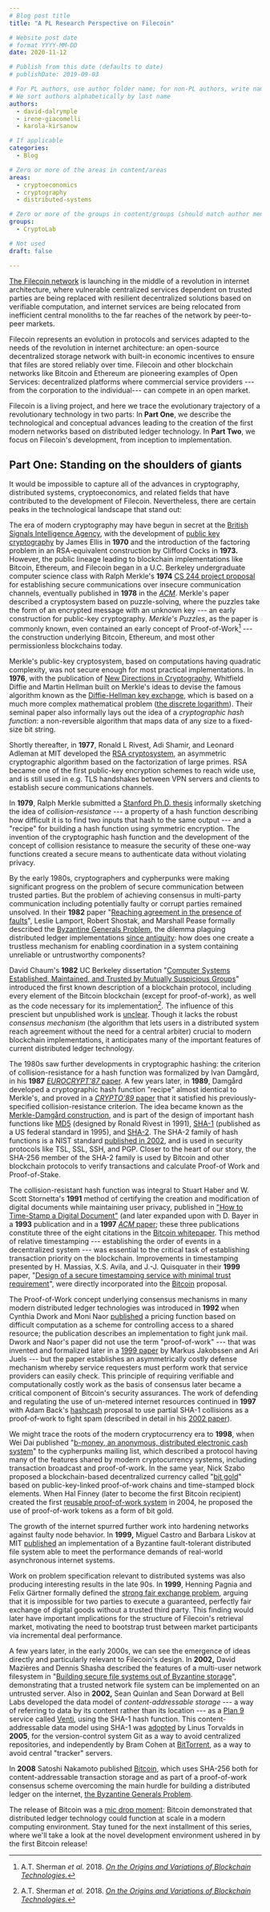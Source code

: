 ```yaml
---
# Blog post title
title: "A PL Research Perspective on Filecoin"

# Website post date
# format YYYY-MM-DD
date: 2020-11-12

# Publish from this date (defaults to date)
# publishDate: 2019-09-03

# For PL authors, use author folder name; for non-PL authors, write name as in paper within ""
# We sort authors alphabetically by last name
authors:
  - david-dalrymple
  - irene-giacomelli
  - karola-kirsanow

# If applicable
categories:
  - Blog

# Zero or more of the areas in content/areas
areas:
  - cryptoeconomics
  - cryptography
  - distributed-systems

# Zero or more of the groups in content/groups (should match author membership)
groups:
  - CryptoLab

# Not used
draft: false

---
```


[The Filecoin network](https://filecoin.io/) is launching in the middle of a revolution in internet architecture, where vulnerable centralized services dependent on trusted parties are being replaced with resilient decentralized solutions based on verifiable computation, and internet services are being relocated from inefficient central monoliths to the far reaches of the network by peer-to-peer markets.

Filecoin represents an evolution in protocols and services adapted to the needs of the revolution in internet architecture: an open-source decentralized storage network with built-in economic incentives to ensure that files are stored reliably over time. Filecoin and other blockchain networks like Bitcoin and Ethereum are pioneering examples of Open Services: decentralized platforms where commercial service providers ---from the corporation to the individual--- can compete in an open market.

Filecoin is a living project, and here we trace the evolutionary trajectory of a revolutionary technology in two parts: In **Part One**, we describe the technological and conceptual advances leading to the creation of the first modern networks based on distributed ledger technology. In **Part Two**, we focus on Filecoin's development, from inception to implementation.

## Part One: Standing on the shoulders of giants

It would be impossible to capture all of the advances in cryptography, distributed systems, cryptoeconomics, and related fields that have contributed to the development of Filecoin. Nevertheless, there are certain peaks in the technological landscape that stand out:

The era of modern cryptography may have begun in secret at the [British Signals Intelligence Agency](https://en.wikipedia.org/wiki/GCHQ), with the development of [public key cryptography](https://web.archive.org/web/20170216051636/https://www.gchq.gov.uk/sites/default/files/document_files/CESG_Research_Report_No_3006_0.pdf) by James Ellis in **1970** and the introduction of the factoring problem in an RSA-equivalent construction by Clifford Cocks in **1973.** However, the public lineage leading to blockchain implementations like Bitcoin, Ethereum, and Filecoin began in a U.C. Berkeley undergraduate computer science class with Ralph Merkle's **1974** [CS 244 project proposal](https://www.merkle.com/1974/FirstCS244projectProposal.pdf) for establishing secure communications over insecure communication channels, eventually published in **1978** in the [*ACM*](https://www.merkle.com/1974/PuzzlesAsPublished.pdf). Merkle's paper described a cryptosystem based on puzzle-solving, where the puzzles take the form of an encrypted message with an unknown key --- an early construction for public-key cryptography. *Merkle's Puzzles*, as the paper is commonly known, even contained an early concept of Proof-of-Work[^1] --- the construction underlying Bitcoin, Ethereum, and most other permissionless blockchains today.

Merkle's public-key cryptosystem, based on computations having quadratic complexity, was not secure enough for most practical implementations. In **1976**, with the publication of [New Directions in Cryptography](https://ee.stanford.edu/~hellman/publications/24.pdf), Whitfield Diffie and Martin Hellman built on Merkle's ideas to devise the famous algorithm known as the [Diffie-Hellman key exchange](https://en.wikipedia.org/wiki/Diffie-Hellman), which is based on a much more complex mathematical problem ([the discrete logarithm](https://en.wikipedia.org/wiki/Discrete_logarithm_problem)). Their seminal paper also informally lays out the idea of a *cryptographic hash function*: a non-reversible algorithm that maps data of any size to a fixed-size bit string.

Shortly thereafter, in **1977**, Ronald L Rivest, Adi Shamir, and Leonard Adleman at MIT developed the [RSA cryptosystem](https://people.csail.mit.edu/rivest/Rsapaper.pdf), an asymmetric cryptographic algorithm based on the factorization of large primes. RSA became one of the first public-key encryption schemes to reach wide use, and is still used in e.g. TLS handshakes between VPN servers and clients to establish secure communications channels.

In **1979**, Ralph Merkle submitted a [Stanford Ph.D. thesis](http://www.merkle.com/papers/Thesis1979.pdf) informally sketching the idea of *collision-resistance* --- a property of a hash function describing how difficult it is to find two inputs that hash to the same output --- and a "recipe" for building a hash function using symmetric encryption. The invention of the cryptographic hash function and the development of the concept of collision resistance to measure the security of these one-way functions created a secure means to authenticate data without violating privacy.

By the early 1980s, cryptographers and cypherpunks were making significant progress on the problem of secure communication between trusted parties. But the problem of achieving consensus in multi-party communication including potentially faulty or corrupt parties remained unsolved. In their **1982** paper "[Reaching agreement in the presence of faults](https://citeseerx.ist.psu.edu/viewdoc/download;jsessionid=CAE9DBDC8B6AF902132B7859E38E3E06?doi=10.1.1.68.4044&rep=rep1&type=pdf)", Leslie Lamport, Robert Shostak, and Marshall Pease formally described the [Byzantine Generals Problem](http://citeseerx.ist.psu.edu/viewdoc/download?doi=10.1.1.126.9525&rep=rep1&type=pdf), the dilemma plaguing distributed ledger implementations [since antiquity](https://ethw.org/Distributed_ledgers): how does one create a trustless mechanism for enabling coordination in a system containing unreliable or untrustworthy components?

David Chaum's **1982** UC Berkeley dissertation "[Computer Systems Established, Maintained, and Trusted by Mutually Suspicious Groups](https://www.chaum.com/publications/research_chaum_2.pdf)" introduced the first known description of a blockchain protocol, including every element of the Bitcoin blockchain (except for proof-of-work), as well as the code necessary for its implementation[^2]. The influence of this prescient but unpublished work is [unclear](https://arxiv.org/pdf/1810.06130.pdf). Though it lacks the robust *consensus mechanism* (the algorithm that lets users in a distributed system reach agreement without the need for a central arbiter) crucial to modern blockchain implementations, it anticipates many of the important features of current distributed ledger technology.

The 1980s saw further developments in cryptographic hashing: the criterion of collision-resistance for a hash function was formalized by Ivan Damgård, in his **1987** [*EUROCRYPT'87* paper](https://www.researchgate.net/publication/226671358_Collision_Free_Hash_Functions_and_Public_Key_Signature_Schemes). A few years later, in **1989**, Damgård developed a cryptographic hash function "recipe" almost identical to Merkle's, and proved in a [*CRYPTO'89* paper](https://www.researchgate.net/publication/221354712_A_Design_Principle_for_Hash_Functions) that it satisfied his previously-specified collision-resistance criterion. The idea became known as the [Merkle-Damgård construction](https://en.wikipedia.org/wiki/Merkle%E2%80%93Damg%C3%A5rd_construction), and is part of the design of important hash functions like [MD5](https://en.wikipedia.org/wiki/MD5) (designed by Ronald Rivest in 1991), [SHA-1](https://en.wikipedia.org/wiki/SHA-1) (published as a US federal standard in 1995), and [SHA-2](https://en.wikipedia.org/wiki/SHA-2). The SHA-2 family of hash functions is a NIST standard [published in 2002](https://csrc.nist.gov/csrc/media/publications/fips/180/2/archive/2002-08-01/documents/fips180-2.pdf), and is used in security protocols like TSL, SSL, SSH, and PGP. Closer to the heart of our story, the SHA-256 member of the SHA-2 family is used by Bitcoin and other blockchain protocols to verify transactions and calculate Proof-of Work and Proof-of-Stake.

The collision-resistant hash function was integral to Stuart Haber and W. Scott Stornetta's **1991** method of certifying the creation and modification of digital documents while maintaining user privacy, published in ["How to Time-Stamp a Digital Document"](https://www.anf.es/pdf/Haber_Stornetta.pdf) (and later expanded upon with D. Bayer in a **1993** publication and in a **1997** [*ACM* paper](https://nakamotoinstitute.org/static/docs/secure-names-bit-strings.pdf); these three publications constitute three of the eight citations in the [Bitcoin whitepaper](https://bitcoin.org/bitcoin.pdf). This method of relative timestamping --- establishing the order of events in a decentralized system --- was essential to the critical task of establishing transaction priority on the blockchain. Improvements in timestamping presented by H. Massias, X.S. Avila, and J.-J. Quisquater in their **1999** paper, "[Design of a secure timestamping service with minimal trust requirement](https://nakamotoinstitute.org/static/docs/secure-timestamping-service.pdf)", were directly incorporated into the [Bitcoin](https://bitcoin.org/bitcoin.pdf) proposal.

The Proof-of-Work concept underlying consensus mechanisms in many modern distributed ledger technologies was introduced in **1992** when Cynthia Dwork and Moni Naor [published](http://www.wisdom.weizmann.ac.il/~naor/PAPERS/pvp.pdf) a pricing function based on difficult computation as a scheme for controlling access to a shared resource; the publication describes an implementation to fight junk mail. Dwork and Naor's paper did not use the term "proof-of-work" --- that was invented and formalized later in a [1999 paper](http://www.hashcash.org/papers/bread-pudding.pdf) by Markus Jakobssen and Ari Juels --- but the paper establishes an asymmetrically costly defense mechanism whereby service requesters must perform work that service providers can easily check. This principle of requiring verifiable and computationally costly work as the basis of consensus later became a critical component of Bitcoin's security assurances. The work of defending and regulating the use of un-metered internet resources continued in **1997** with Adam Back's [hashcash](http://www.hashcash.org/papers/announce.txt) proposal to use partial SHA-1 collisions as a proof-of-work to fight spam (described in detail in his [2002 paper](http://www.hashcash.org/papers/hashcash.pdf)).

We might trace the roots of the modern cryptocurrency era to **1998**, when Wei Dai published "[b-money, an anonymous, distributed electronic cash system](http://www.weidai.com/bmoney.txt)" to the cypherpunks mailing list, which described a protocol having many of the features shared by modern cryptocurrency systems, including transaction broadcast and proof-of-work. In the same year, Nick Szabo proposed a blockchain-based decentralized currency called "[bit gold](https://unenumerated.blogspot.com/2005/12/bit-gold.html)" based on public-key-linked proof-of-work chains and time-stamped block elements. When Hal Finney (later to become the first Bitcoin recipient) created the first [reusable proof-of-work system](https://nakamotoinstitute.org/finney/rpow/index.html) in 2004, he proposed the use of proof-of-work tokens as a form of bit gold.

The growth of the internet spurred further work into hardening networks against faulty node behavior. In **1999,** Miguel Castro and Barbara Liskov at MIT [published](http://pmg.csail.mit.edu/papers/osdi99.pdf) an implementation of a Byzantine fault-tolerant distributed file system able to meet the performance demands of real-world asynchronous internet systems.

Work on problem specification relevant to distributed systems was also producing interesting results in the late 90s. In **1999**, Henning Pagnia and Felix Gärtner formally defined the [strong fair exchange problem](https://www.cs.utexas.edu/~shmat/courses/cs395t_fall04/pagnia.pdf), arguing that it is impossible for two parties to execute a guaranteed, perfectly fair exchange of digital goods without a trusted third party. This finding would later have important implications for the structure of Filecoin's retrieval market, motivating the need to bootstrap trust between market participants via incremental deal performance.

A few years later, in the early 2000s, we can see the emergence of ideas directly and particularly relevant to Filecoin's design. In **2002,** David Mazières and Dennis Shasha described the features of a multi-user network filesystem in "[Building secure file systems out of Byzantine storage](https://cs.nyu.edu/cs/faculty/shasha/papers/mazpodc.pdf)", demonstrating that a trusted network file system can be implemented on an untrusted server. Also in **2002,** Sean Quinlan and Sean Dorward at Bell Labs developed the data model of *content-addressable storage* --- a way of referring to data by its content rather than its location --- as a [Plan 9](https://en.wikipedia.org/wiki/Plan_9_from_Bell_Labs) service called [Venti](https://www.usenix.org/legacy/publications/library/proceedings/fast02/quinlan/quinlan_html/index.htmlhttps://en.wikipedia.org/wiki/Venti), using the SHA-1 hash function. This content-addressable data model using SHA-1 was [adopted](https://github.com/git/git/commit/e83c5163316f89bfbde7d9ab23ca2e25604af290?#diff-c47c7c7383225ab55ff591cb59c41e6b) by Linus Torvalds in **2005**, for the version-control system Git as a way to avoid centralized repositories, and independently by Bram Cohen at [BitTorrent](https://en.wikipedia.org/wiki/Mainline_DHT), as a way to avoid central "tracker" servers.

In **2008** Satoshi Nakamoto published [Bitcoin](https://bitcoin.org/bitcoin.pdf), which uses SHA-256 both for content-addressable transaction storage and as part of a proof-of-work consensus scheme overcoming the main hurdle for building a distributed ledger on the internet, [the Byzantine Generals Problem](https://www.youtube.com/watch?v=IP-rGJKSZ3s&t=390s).

The release of Bitcoin was a [mic drop moment](https://media.giphy.com/media/l0K42u9hCg0x6XbLa/giphy.gif): Bitcoin demonstrated that distributed ledger technology could function at scale in a modern computing environment.  Stay tuned for the next installment of this series, where we'll take a look at the novel development environment ushered in by the first Bitcoin release!


[^1]: A.T. Sherman *et al.* 2018. [*On the Origins and Variations of Blockchain Technologies.*](https://arxiv.org/pdf/1810.06130.pdf)

[^2]: A.T. Sherman *et al.* 2018. [*On the Origins and Variations of Blockchain Technologies.*](https://arxiv.org/pdf/1810.06130.pdf)
